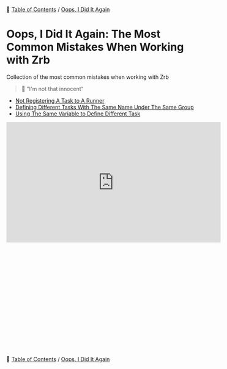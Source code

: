 🔖 [Table of Contents](../README.md) / [Oops, I Did It Again](README.md)

# Oops, I Did It Again: The Most Common Mistakes When Working with Zrb

Collection of the most common mistakes when working with Zrb

> 💃 "I'm not that innocent"

- [Not Registering A Task to A Runner](not-registering-a-task-to-a-runner.md)
- [Defining Different Tasks With The Same Name Under The Same Group](defining-different-tasks-with-the-same-name-under-the-same-group.md)
- [Using The Same Variable to Define Different Task](using-the-same-variable-to-define-different-task.md)

<div style="position: relative; width: 100%; padding-bottom: 56.25%">
    <iframe width="560" height="315" src="https://www.youtube.com/embed/CduA0TULnow?si=SfK_jhrXpY_37PKT" title="YouTube video player" frameborder="0" allow="accelerometer; autoplay; clipboard-write; encrypted-media; gyroscope; picture-in-picture; web-share" allowfullscreen></iframe>
</div>

🔖 [Table of Contents](../README.md) / [Oops, I Did It Again](README.md)